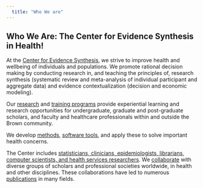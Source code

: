 ```yaml
---
  title: "Who We are"
---
```



## Who We Are: The Center for Evidence Synthesis in Health!


At the [Center for Evidence Synthesis](https://www.brown.edu/academics/public-health/research/evidence-synthesis-in-health/about/history), we strive to improve health and wellbeing of individuals and populations. We promote rational decision making by conducting research in, and teaching the principles of, research synthesis (systematic review and meta-analysis of individual participant and aggregate data) and evidence contextualization (decision and economic modeling).

Our [research](https://www.brown.edu/academics/public-health/research/evidence-based-medicine/research-initiatives) and [training programs](https://www.brown.edu/academics/public-health/research/evidence-based-medicine/education-and-training/innovative-training-improve-cer-pcor-systematic-review-production-and-uptake-) provide experiential learning and research opportunities for undergraduate, graduate and post-graduate scholars, and faculty and healthcare professionals within and outside the Brown community. 

We develop [methods](https://www.brown.edu/academics/public-health/research/evidence-based-medicine/research-initiatives/technical-reports),  [software tools](https://www.brown.edu/academics/public-health/research/evidence-synthesis-in-health/research-initiatives/software-0), and apply these to solve important health concerns.  

The Center includes [statisticians, clinicians, epidemiologists, librarians, computer scientists, and health services researchers](https://www.brown.edu/academics/public-health/research/evidence-based-medicine/about/people). We [collaborate](https://www.brown.edu/academics/public-health/research/evidence-based-medicine/collaborations) with diverse groups of scholars and professional societies worldwide, in health and other disciplines.  These collaborations have led to numerous [publications](https://www.brown.edu/academics/public-health/research/evidence-based-medicine/research-initiatives/publications) in many fields.
